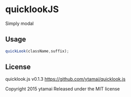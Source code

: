 # quicklookJS

Simply modal

## Usage

```javascript
quickLook(className,suffix);
```


## License

quicklook.js v0.1.3
https://github.com/ytamai/quicklook.js

Copyright 2015 ytamai
Released under the MIT license